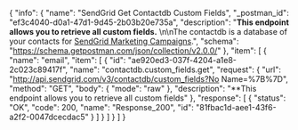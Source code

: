{
  "info": {
    "name": "SendGrid Get Contactdb Custom Fields",
    "_postman_id": "ef3c4040-d0a1-47d1-9d45-2b03b20e735a",
    "description": "**This endpoint allows you to retrieve all custom fields.** \n\nThe contactdb is a database of your contacts for [SendGrid Marketing Campaigns](https://sendgrid.com/docs/User_Guide/Marketing_Campaigns/index.html).",
    "schema": "https://schema.getpostman.com/json/collection/v2.0.0/"
  },
  "item": [
    {
      "name": "email",
      "item": [
        {
          "id": "ae920ed3-037f-4204-a1e8-2c023c89417f",
          "name": "contactdb.custom_fields.get",
          "request": {
            "url": "http://api.sendgrid.com/v3/contactdb/custom_fields?No Name=%7B%7D",
            "method": "GET",
            "body": {
              "mode": "raw"
            },
            "description": "**This endpoint allows you to retrieve all custom fields"
          },
          "response": [
            {
              "status": "OK",
              "code": 200,
              "name": "Response_200",
              "id": "81fbac1d-aee1-43f6-a2f2-0047dcecdac5"
            }
          ]
        }
      ]
    }
  ]
}